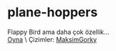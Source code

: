 # plane-hoppers
Flappy Bird ama daha çok özellik... \
[Oyna](https://adigeweb.github.io/plane-hoppers) \\
Çizimler: [MaksimGorky](https://github.com/MaksimGorky)
